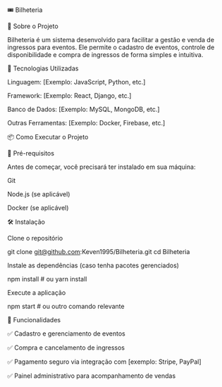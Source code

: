 🎟️ Bilheteria





📌 Sobre o Projeto

Bilheteria é um sistema desenvolvido para facilitar a gestão e venda de ingressos para eventos. Ele permite o cadastro de eventos, controle de disponibilidade e compra de ingressos de forma simples e intuitiva.

🚀 Tecnologias Utilizadas

Linguagem: [Exemplo: JavaScript, Python, etc.]

Framework: [Exemplo: React, Django, etc.]

Banco de Dados: [Exemplo: MySQL, MongoDB, etc.]

Outras Ferramentas: [Exemplo: Docker, Firebase, etc.]

📦 Como Executar o Projeto

🔧 Pré-requisitos

Antes de começar, você precisará ter instalado em sua máquina:

Git

Node.js (se aplicável)

Docker (se aplicável)

🛠️ Instalação

Clone o repositório

git clone git@github.com:Keven1995/Bilheteria.git
cd Bilheteria

Instale as dependências (caso tenha pacotes gerenciados)

npm install  # ou yarn install

Execute a aplicação

npm start  # ou outro comando relevante

📌 Funcionalidades

✅ Cadastro e gerenciamento de eventos

✅ Compra e cancelamento de ingressos

✅ Pagamento seguro via integração com [exemplo: Stripe, PayPal]

✅ Painel administrativo para acompanhamento de vendas
